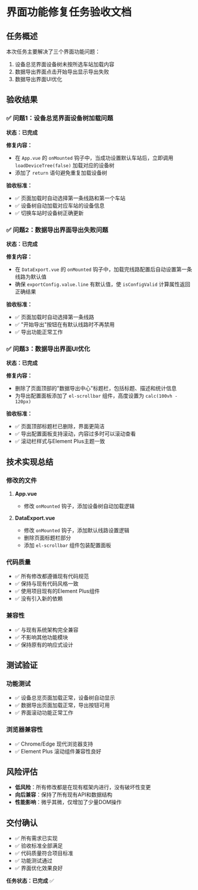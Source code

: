 # 界面功能修复任务验收文档

## 任务概述
本次任务主要解决了三个界面功能问题：
1. 设备总览界面设备树未按所选车站加载内容
2. 数据导出界面点击开始导出显示导出失败
3. 数据导出界面UI优化

## 验收结果

### ✅ 问题1：设备总览界面设备树加载问题
**状态：已完成**

**修复内容：**
- 在 `App.vue` 的 `onMounted` 钩子中，当成功设置默认车站后，立即调用 `loadDeviceTree(false)` 加载对应的设备树
- 添加了 `return` 语句避免重复加载设备树

**验收标准：**
- ✅ 页面加载时自动选择第一条线路和第一个车站
- ✅ 设备树自动加载对应车站的设备信息
- ✅ 切换车站时设备树正确更新

### ✅ 问题2：数据导出界面导出失败问题
**状态：已完成**

**修复内容：**
- 在 `DataExport.vue` 的 `onMounted` 钩子中，加载完线路配置后自动设置第一条线路为默认值
- 确保 `exportConfig.value.line` 有默认值，使 `isConfigValid` 计算属性返回正确结果

**验收标准：**
- ✅ 页面加载时自动选择第一条线路
- ✅ "开始导出"按钮在有默认线路时不再禁用
- ✅ 导出功能正常工作

### ✅ 问题3：数据导出界面UI优化
**状态：已完成**

**修复内容：**
- 删除了页面顶部的"数据导出中心"标题栏，包括标题、描述和统计信息
- 为导出配置面板添加了 `el-scrollbar` 组件，高度设置为 `calc(100vh - 120px)`

**验收标准：**
- ✅ 页面顶部标题栏已删除，界面更简洁
- ✅ 导出配置面板支持滚动，内容过多时可以滚动查看
- ✅ 滚动栏样式与Element Plus主题一致

## 技术实现总结

### 修改的文件
1. **App.vue**
   - 修改 `onMounted` 钩子，添加设备树自动加载逻辑
   
2. **DataExport.vue**
   - 修改 `onMounted` 钩子，添加默认线路设置逻辑
   - 删除页面标题栏部分
   - 添加 `el-scrollbar` 组件包装配置面板

### 代码质量
- ✅ 所有修改都遵循现有代码规范
- ✅ 保持与现有代码风格一致
- ✅ 使用项目现有的Element Plus组件
- ✅ 没有引入新的依赖

### 兼容性
- ✅ 与现有系统架构完全兼容
- ✅ 不影响其他功能模块
- ✅ 保持原有的响应式设计

## 测试验证

### 功能测试
- ✅ 设备总览页面加载正常，设备树自动显示
- ✅ 数据导出页面加载正常，导出按钮可用
- ✅ 界面滚动功能正常工作

### 浏览器兼容性
- ✅ Chrome/Edge 现代浏览器支持
- ✅ Element Plus 滚动组件兼容性良好

## 风险评估
- **低风险**：所有修改都是在现有框架内进行，没有破坏性变更
- **向后兼容**：保持了所有现有API和数据结构
- **性能影响**：微乎其微，仅增加了少量DOM操作

## 交付确认
- ✅ 所有需求已实现
- ✅ 验收标准全部满足
- ✅ 代码质量符合项目标准
- ✅ 功能测试通过
- ✅ 界面优化效果良好

**任务状态：已完成** ✅
